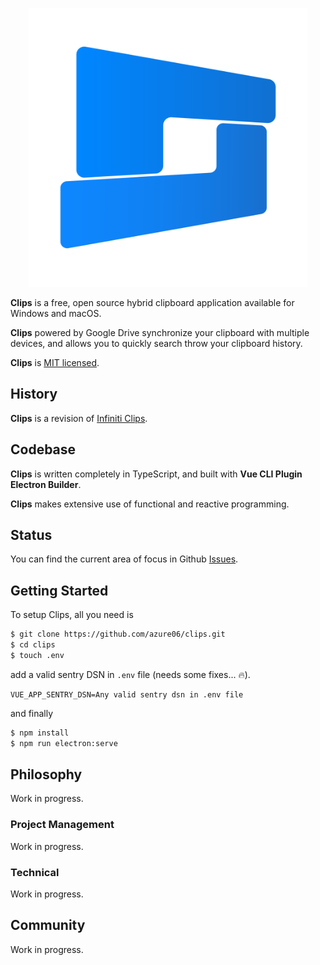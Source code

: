 <p align="center">
  <img alt="Clips" src="public/icon.png" width="446">
</p>

**Clips** is a free, open source hybrid clipboard application available for Windows and macOS.

**Clips** powered by Google Drive synchronize your clipboard with multiple devices, and allows you to quickly search throw your clipboard history.

**Clips** is [MIT licensed](LICENSE).

## History

**Clips** is a revision of [Infiniti Clips](https://infiniticlips.com).

## Codebase

**Clips** is written completely in TypeScript, and built with **Vue CLI Plugin Electron Builder**.

**Clips** makes extensive use of functional and reactive programming.

## Status

You can find the current area of focus in Github [Issues](https://github.com/azure06/clips/issues/).

## Getting Started

To setup Clips, all you need is

```bash
$ git clone https://github.com/azure06/clips.git
$ cd clips
$ touch .env
```

add a valid sentry DSN in `.env` file (needs some fixes... 🔥).

```env
VUE_APP_SENTRY_DSN=Any valid sentry dsn in .env file
```

and finally

```bash
$ npm install
$ npm run electron:serve
```

## Philosophy

Work in progress.

### Project Management

Work in progress.

### Technical

Work in progress.

## Community

Work in progress.
